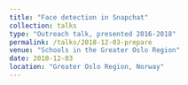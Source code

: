 ```yaml
---
title: "Face detection in Snapchat"
collection: talks
type: "Outreach talk, presented 2016-2018"
permalink: /talks/2018-12-03-prepare
venue: "Schools in the Greater Oslo Region"
date: 2018-12-03
location: "Greater Oslo Region, Norway"
---
```

